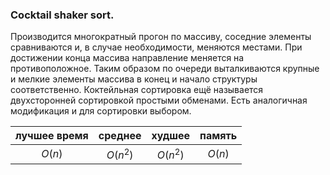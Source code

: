 ### Cocktail shaker sort. ###

Производится многократный прогон по массиву, соседние элементы сравниваются и, в случае необходимости, меняются местами. При достижении конца массива направление меняется на противоположное. Таким образом по очереди выталкиваются крупные и мелкие элементы массива в конец и начало структуры соответственно. Коктейльная сортировка ещё называется двухсторонней сортировкой простыми обменами. Есть аналогичная модификация и для сортировки выбором.

| лучшее время | среднее | худшее | память |
|:------------:|:-------:|:------:|:------:|
| $O(n)$ | $O(n^{2})$ | $O(n^{2})$ | $O(n)$ |